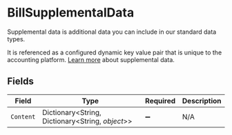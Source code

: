 # BillSupplementalData

Supplemental data is additional data you can include in our standard data types. 

It is referenced as a configured dynamic key value pair that is unique to the accounting platform. [Learn more](https://docs.codat.io/using-the-api/supplemental-data/overview) about supplemental data.


## Fields

| Field                                            | Type                                             | Required                                         | Description                                      |
| ------------------------------------------------ | ------------------------------------------------ | ------------------------------------------------ | ------------------------------------------------ |
| `Content`                                        | Dictionary<String, Dictionary<String, *object*>> | :heavy_minus_sign:                               | N/A                                              |